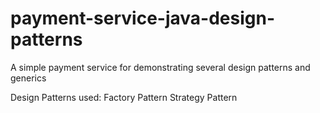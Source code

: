 # payment-service-java-design-patterns
A simple payment service for demonstrating several design patterns and generics

Design Patterns used:
Factory Pattern
Strategy Pattern
